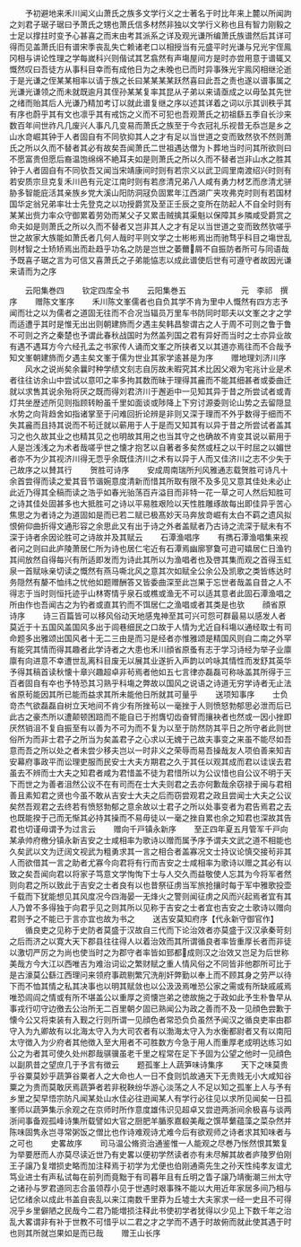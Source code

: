 <!-- { "loadSidebar": true } -->
　　予初避地来禾川闻义山萧氏之族多文学行义之士著名于时比年来上麓以所闻訽之刘君子琚子琚曰予萧氏之甥也萧氏信多材然非独以文学行义称也且有智力刚毅之士足以撑拄时变予心甚喜之而末由考其派系之详及观光谦所编萧氏族谱然后其详可得而见盖萧氏旧有谱宋季丧乱失亡赖诸老口以相授当有元盛平时光谦与兄光宇侄鳯冈相与讲论性理之学每嵗科兴则偕试其艺翕然有声塲屋间方是时亦尝用意于谱辄又慨然叹曰吾徒方从事科目幸而有成他日为之未晚也已而时异事殊光宇鳯冈相继沦逝于是光谦之侄某某相率以请于族之长曰某某某某跃然喜曰此吾之责也遂以谱事属之光谦光谦领之而未就既逾月其侄孙某某复率其昆从子弟以来请亟成之以毋坠其先世之绪而贻其后人光谦乃精加考订以就此谱复继之序以述其详着之词以示其训秩乎其有序也蔚乎其有文也凛乎其有戒饬之义而不可犯也吾观萧氏之初祖繇五季自长沙来数百年间世祚凡几废兴人事凡几变易而萧氏之族至于今衣冠礼乐视昔无忝岂是乡之山水竒崛其钟于人者固自有不同欤抑其人之才有足以当世道之变而致然欤不然则萧氏之所以久而不替者其必有故矣吾闻萧氏二世祖遇达僧为卜葬地当时问其所欲则曰不愿富贵但愿后裔温饱绵绵不絶耳夫如是则萧氏之所以久而不替者岂非山水之胜其钟于人者固自有不同欤吾又闻当宋靖康间时则有若宗义以武卫闾里南渡绍兴时则有若安质宗旦克复禾川邑有元定江南时则有若彦清兄弟八人咸有勇力材艺而彦清尤骈胁多智能庇活其亲族乡党大溪山阳防洞冦负固累年江西湖广夹攻弗克时则有若国材国华定翁兄弟率壮士先登克之以功授爵赏及至正壬辰之变所在防起人不自全时则有某某出赀力率众守御累着劳効而某父子又累击贼擒其渠魁以保障其乡隣咸受爵赏之命夫如是则萧氏之所以久而不替者又岂非其人之才有足以当世道之变而致然欤嗟乎世之故家大族能如萧氏者几何人哉时平则文学之士彬彬焉出而驰骛乎科目之塲世乱则材智之士矫矫焉出而赴趋乎功名之防是岂世之萎薾屑不自振防者所可与同语哉予既喜子琚之言为可信又喜萧氏之子弟能恊志以成此谱使后世有可遵守者故因光谦来请而为之序








　　云阳集巻四
　　钦定四库全书
　　云阳集巻五　　　　　　　元　李祁　撰序
　　赠陈文峯序
　　禾川陈文峯儒者也自负其学不肯为里中人慨然有四方志予闻而壮之以为儒者之道固无往而不合况当辐员万里车书防同时耶夫以文峯之才之学而适遭乎其时是惟无出出则朝建斾而夕遇主矣韩昌黎谓古之人于周不可则之鲁于鲁不可则之齐之秦楚也予谓此春秋战国时为然盖列国之君有异好而当时之士亦异业故有遇不遇耳方今六经孔孟之书家传人诵而文峯之所挟者又以其道亦焉往而不合哉予知文峯朝建斾而夕遇主矣文峯于儒为世业其家学逺甚是为序
　　赠地理刘济川序
　　风水之说尚矣余曩时种学绩文刻志自厉故未暇究其术比因父艰为宅兆计业是术者往往访余山中尝试以意叩之率多拘其数而昧于理得其麄而不能其细甚者或委曲迁就以求售其说余殆将厌之既而得刘君济川于邂逅中一见知其异于昔之所尝试者或青灯共坐歴述所见则指顾转盼虽千里如面谈或陟降上下穷讨源委则论山势之去留隠显水势之向背趋舍如指诸掌至于问难回折论辨是非则又深于理而不外乎数得于细而不失其麄而且持其说而不茍迁就以蕲用于人于是而又知其有以异于昔之所尝试者盖其习之也久故其业之也精其见之也明故其用之也当其守之也确故不肯变其说以蕲用于人是岂浅浅之为术者哉嗟乎世之懐才抱艺以自著者多矣然或枉之以干时屈之以媚世者亦不为少其视济川得无恧乎余既佳济川之术有以异于人而又佳济川之志不少失于己故序之以賛其行
　　贺胜可诗序
　　安成周南瑞所刋风雅通志载贺胜可诗凡十余首尝得而读之爱其音节谐婉意度清新而惜其所取有限不及多见又意其佳处未必止此近乃得其全稿而读之浩乎如春光骀荡百卉溢目而非特一花一草之可人然后知胜可之诗其佳处固甚多也大抵胜可之诗以平易胜艰险以天性胜雕琢故每出即佳异乎苦心焦思之为者诗之为道固如是而已若二赋已极髙妙天马奔放竒崛有太白不羁之遗风拟恨俯仰曲折得文通形容之余思此又有出于诗之外者盖赋者乃古诗之流深于赋未有不深于诗者余因论胜可之诗故并及其赋云
　　石潭渔唱序
　　有擕石潭渔唱集来视者问之则曰此庐陵萧居仁所为诗也居仁宅近有石潭焉幽廓寥敻可逰可嬉居仁日渔钓其间放然自得每兴有所适即发而为诗此其所以为渔唱者也及啓其集而观之首得玉虹泉一首赋咏亲切读之慨然有燕马嘶北风之意其次如赋全公余公及凯歌之类皆练达时务隠然有嫠不恤纬之忧他如题赠酬答又皆委曲深至此岂果于忘世者哉盖自昔之人不得志于当时则恒托迹乎山林寄情乎泉石或樵或渔无不可以适其意者此固石潭渔唱之所由作也吾闻古之为钓者或直其钓而不饵居仁之渔唱或者其类是也欤
　　顔省原诗序
　　诗三百篇皆可以移风俗动天地感鬼神至其可兴可怨可群最易以感发人者莫近于十五国风盖国风多出于闾巷细民之口故于人情为尤近自科塲以通经取士有司命题多出雅颂出国风者十无二三由是而习是经者亦惟雅颂是精国风则自二南之外罕有能究其情而得其趣者此学诗者之大患也禾川顔省原蚤有志于学习诗经为举子业廪廪有向进意不幸遭世乱离科目废无以展其业遂折入声韵以吟咏其情性而发舒其英华予得其稿首读秋懐十章兴趣超卓非茍焉者他如五七言律亦磊磊可称咏盖其所得于三百者固自有夲也予特恐其习熟乎科塲之弊故以国风之说语之诗道无穷学诗者无止法省原茍能因其所已能而益求其所未能他日所就其可量乎
　　送项知事序
　　士负竒杰气欲磊磊自树立天地间不肯少有所挫茍以一毫挫于人则愤怒勃郁思必泄而后已此古之豪杰所以遭颠顿困踣而不能自已于拊膺切齿奋臂而攘袂者也然或一因小挫即厌然销沮不复自振至有以善为不可为而不复为以至于防然防其平日之所守者此则世俗所为而非士君子之所当为矣盖君子之心求以无媿于己故夫事变之来虽不能尽如吾意而吾之所以处之者未尝少移夫岂以一时非义之荣辱而易吾操哉友人项伯善来知吉安幕府事政平而讼理吏服而民安士大夫方期君之久于其任以观其成而君以诖误去君虽去不辨而士大夫之知君者咸为君惜盖不徒为君惜所以为公议惜也自公议不明于天下而世之为善者沮然公议不在有司而在士大夫则君之去亦何歉哉余窃禄于闽与君相善且素知君之贤也今虽不敢从吉安士大夫之后而窃尝观君之政且尝闻士大夫之公议矣然吾观君之去终若有愤怒勃郁之意余故以士君子之所以处事变者为君告焉君之去也既能揆于己而无惭其必持其操而不易毋徒以一毫之挫自累也余之知君也深故其告君也切谨毋谓予为过言云
　　赠向千戸镇永新序
　　至正四年夏五月管军千戸向某承帅府檄分镇永新吉安之士咸相率为歌诗以赠而属予序予谓夫文武之道不相能也久矣武以文为迂阔文视武为粗勇求其一言之相合者盖寡况文士持议论慎交接茍非其人而欲借其一言之助者尤寡今向君将有行而吉安之士咸相率为歌诗以赠之其必有以致之矣吾闻向君以将家子笃意文学恂恂下士与人交久而益敬使人忘其为今将军者然则向君之所以致此于吉安之士者良有以也昔祭征虏当军旅抢攘时每于军中雅歌投壶千载而下犹能想见其风度况今四海晏一无烽火之警则闻征虏之风而兴起焉者宜有其人乃曽不多得独于向君乎见之则其所以见称于吉安之士者宜也吉安之士歌诗以赠向君则予之不能已于言亦宜也故为书之
　　送吉安莫知府序【代永新守御官作】
　　循良吏之见称于史防者莫盛于汉故自三代而下论治效者亦莫盛于汉汉承秦苛刻之后而济之以寛大天下郡县往往得人以着治效而其所谓循良者率皆重厚长者而非徒以激切严厉之为尚也使当时之为郡守者率皆如郅都成则汉之治效又岂足为后世称美哉方今大江以西唯吉为难治词讼之繁财赋之重人情风俗之不同皆非他郡所可比于是古濠莫公繇江西理问来领府事疏剔繁冗洗削奸弊勤以奉上而不顾其身之劳严以待下而不恤其情之私其决事也以明其赋敛也以公汲汲焉唯恐公家之需或有所缺戚戚焉唯恐闾阎之情或有所不堪盖公以重厚之资懐岂弟之徳故施之于政如此予生朴鲁早从事戎行叨守边徼去公治所无二百里朝夕固已熟闻公为政之善而不及一见顔色尝歉于懐今公又将束装有入觐之行则所谓一见顔色者常恐负负虽然予闻汉之循良吏率由郡守入为九卿故有以北海太守入为大司农者有以渤海太守入为水衡都尉者又有以南阳太守徴入为少府者其他徴入至大用者不可胜数方今急于用人而重厚老成明达练习如公之为者其可使久处州郡哉骐骥虽老千里之程常在足下予固为公望之他时一见顔色以副夙昔之望庶几于予言有徴云
　　题孤峯上人蔬笋味诗集序
　　天下之味莫贵乎谷粟莫妙乎蔬笋谷粟者人之大命也人一日不食则饥故通天下无贵贱无小大咸知谷粟之为贵而莫敢厌焉蔬笋者若非税鞅纷华游心淡荡之人不足以知之孤峯上人与予有乡里之契早悟宗防凡闻某处山水佳必往逰闻某人有学行必往见以求所见闻矣一日孤峯师以蔬笋集示余观之在京师时所作意度雄伟识见超卓又尝逰两浙间余极喜与谈两浙间事备观孤峰诗集所载譬如大官之厨肥羊腯豕嘉殽美胾之馔苹蘩蕴藻之菜杂然并陈味固隽永岂寻常粥饭之僧比也作诗难观诗尤难今后有欲观师之诗者求其知味者与之可也
　　史畧故序
　　司马温公脩资治通鉴惟一人能观之尽巻乃怅然恨其繁复为举要厯而人亦莫尽读近世乃有史畧以便初学然读者亦有未尽解其故者庐陵罗伯刚王子譲乃复増损史略而加注释焉于初学为尤便也伯刚通斋先生之孙天性纯孝友谊尤笃业进士有声私试每在前列而竟黜于有司暮年且有丘明之眚子譲乃靖衡潮三州太守之诸孙与罗君道同志合虽领荐小见于世遇时艰事殊不能以大用近年家居多间乃相与记忆绪余以成此书盖自丧乱以来江南数千里莽为丘墟士大夫家求一经一史且不可得况乎乡里僻陋之民哉今二君乃能増损注释此书使初学者犹得以少见上下数千年之治乱大畧谓非有补于世教不可惜乎以二君之才之学而不遇于时故俯而就此使其遇于时也则其所就岂果如是而已哉
　　赠王山长序

